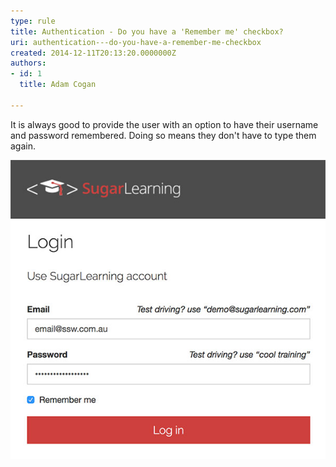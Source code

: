 ```yaml
---
type: rule
title: Authentication - Do you have a 'Remember me' checkbox?
uri: authentication---do-you-have-a-remember-me-checkbox
created: 2014-12-11T20:13:20.0000000Z
authors:
- id: 1
  title: Adam Cogan

---
```


It is always good to provide the user with an option to have their username and password remembered. Doing so means they don't have to type them again.
 
![ 'Remember me' checkbox in a Web Form](sugarlearning-rememberme.jpg)
